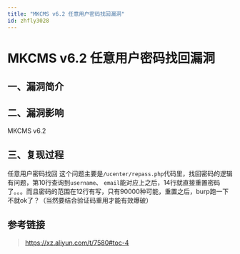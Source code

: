 ```yaml
---
title: "MKCMS v6.2 任意用户密码找回漏洞"
id: zhfly3028
---
```


# MKCMS v6.2 任意用户密码找回漏洞

## 一、漏洞简介

## 二、漏洞影响

MKCMS v6.2

## 三、复现过程

任意用户密码找回
这个问题主要是`/ucenter/repass.php`代码里，找回密码的逻辑有问题，第10行查询到`username`、 `email`能对应上之后，14行就直接重置密码了。。。而且密码的范围在12行有写，只有90000种可能，重置之后，burp跑一下不就ok了？（当然要结合验证码重用才能有效爆破）

## 参考链接

> https://xz.aliyun.com/t/7580#toc-4